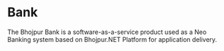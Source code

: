# Bank
The Bhojpur Bank is a software-as-a-service product used as a Neo Banking system based on Bhojpur.NET Platform for application delivery.
